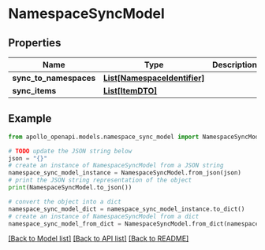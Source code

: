 # NamespaceSyncModel


## Properties

Name | Type | Description | Notes
------------ | ------------- | ------------- | -------------
**sync_to_namespaces** | [**List[NamespaceIdentifier]**](NamespaceIdentifier.md) |  | [optional] 
**sync_items** | [**List[ItemDTO]**](ItemDTO.md) |  | [optional] 

## Example

```python
from apollo_openapi.models.namespace_sync_model import NamespaceSyncModel

# TODO update the JSON string below
json = "{}"
# create an instance of NamespaceSyncModel from a JSON string
namespace_sync_model_instance = NamespaceSyncModel.from_json(json)
# print the JSON string representation of the object
print(NamespaceSyncModel.to_json())

# convert the object into a dict
namespace_sync_model_dict = namespace_sync_model_instance.to_dict()
# create an instance of NamespaceSyncModel from a dict
namespace_sync_model_from_dict = NamespaceSyncModel.from_dict(namespace_sync_model_dict)
```
[[Back to Model list]](../README.md#documentation-for-models) [[Back to API list]](../README.md#documentation-for-api-endpoints) [[Back to README]](../README.md)


